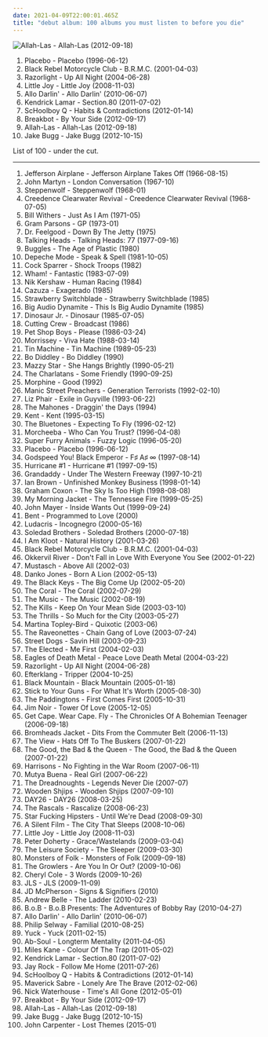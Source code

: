 ```yaml
---
date: 2021-04-09T22:00:01.465Z
title: "debut album: 100 albums you must listen to before you die"
---
```

![Allah-Las - Allah-Las (2012-09-18)](http://coverartarchive.org/release/bad4c9ec-4bcb-42a2-bdbf-b47888550ecb/18832505655-500.jpg "Allah-Las - Allah-Las (2012-09-18)")
<ol class="albums">
<li data-cover="http://coverartarchive.org/release/dfd1efc5-a99d-4560-8141-4a26da18c209/8801167569-500.jpg" data-tags="alternative rock, alternative, rock" role="button">Placebo - Placebo (1996-06-12)</li>
<li data-cover="http://coverartarchive.org/release/f4427c4c-9971-41a6-9392-efca9ac48555/6985295467-500.jpg" data-tags="rock" role="button">Black Rebel Motorcycle Club - B.R.M.C. (2001-04-03)</li>
<li data-cover="https://img.discogs.com/2SvKCAYi00xoyMoUETY-bjnYcx0=/fit-in/300x300/filters:strip_icc():format(jpeg):mode_rgb():quality(90)/discogs-images/R-1830389-1298567872.jpeg.jpg" data-tags="indie rock, indie, british" role="button">Razorlight - Up All Night (2004-06-28)</li>
<li data-cover="http://coverartarchive.org/release/c2111aeb-1666-4b3d-9ba9-50e7f66c5de0/7171674981-500.jpg" data-tags="happy" role="button">Little Joy - Little Joy (2008-11-03)</li>
<li data-cover="https://img.discogs.com/F2YZ4Dh4vvEiZi_oOF0xWERWW38=/fit-in/600x594/filters:strip_icc():format(jpeg):mode_rgb():quality(90)/discogs-images/R-2340236-1467352790-1220.jpeg.jpg" data-tags="indie, pop, country, female vocals, debut album, chillax, butra pjeva, self-titled album" role="button">Allo Darlin' - Allo Darlin' (2010-06-07)</li>
<li data-cover="http://coverartarchive.org/release/d0b24c41-8562-47fb-bfe7-5f03397c41c7/24260710820-500.jpg" data-tags="hip-hop, hip hop, west coast rap, conscious hip hop" role="button">Kendrick Lamar - Section.80 (2011-07-02)</li>
<li data-cover="http://coverartarchive.org/release/7d48bbf8-6ce7-4fe8-be42-c5dc8ddfa5ae/6441498616-500.jpg" data-tags="schoolboy q" role="button">ScHoolboy Q - Habits & Contradictions (2012-01-14)</li>
<li data-cover="https://img.discogs.com/xX6eb75b3WcmYrsou-v_TEiLwAc=/fit-in/500x452/filters:strip_icc():format(jpeg):mode_rgb():quality(90)/discogs-images/R-3883053-1452811467-8207.jpeg.jpg" data-tags="funk, france" role="button">Breakbot - By Your Side (2012-09-17)</li>
<li data-cover="http://coverartarchive.org/release/bad4c9ec-4bcb-42a2-bdbf-b47888550ecb/18832505655-500.jpg" data-tags="psychedelic, garage rock, garage, debut album" role="button">Allah-Las - Allah-Las (2012-09-18)</li>
<li data-cover="http://coverartarchive.org/release/89585afb-b491-4a3b-9150-fc9c1a7f38de/3936295706-500.jpg" data-tags="indie" role="button">Jake Bugg - Jake Bugg (2012-10-15)</li>
</ol>
List of 100 - under the cut.
<!-- more -->

_________________

<ol class="albums">
<li data-cover="http://coverartarchive.org/release/dac32141-814d-3f11-817b-5ca3be10fe4f/22681733219-500.jpg" data-tags="folk rock, psychedelic rock" role="button">
Jefferson Airplane - Jefferson Airplane Takes Off (1966-08-15)
</li>
<li data-cover="http://coverartarchive.org/release/643eb27d-87af-49c2-a6c5-4192db8736df/19705565467-500.jpg" data-tags="60s, folk, singer-songwriter, scottish, british folk, debut album, on-demand, j martyn" role="button">
John Martyn - London Conversation (1967-10)
</li>
<li data-cover="https://img.discogs.com/KLPzH0u3SHV4jySHL4SarimNTCQ=/fit-in/600x583/filters:strip_icc():format(jpeg):mode_rgb():quality(90)/discogs-images/R-507037-1577718686-2776.jpeg.jpg" data-tags="hard rock" role="button">
Steppenwolf - Steppenwolf (1968-01)
</li>
<li data-cover="http://coverartarchive.org/release/9246bec3-3805-417e-9fdc-7f5c3f074821/8749824583-500.jpg" data-tags="classic rock, blues rock, swamp rock" role="button">
Creedence Clearwater Revival - Creedence Clearwater Revival (1968-07-05)
</li>
<li data-cover="https://img.discogs.com/NmsVUmq9vFd1TzISWaEutHROlws=/fit-in/600x589/filters:strip_icc():format(jpeg):mode_rgb():quality(90)/discogs-images/R-9909654-1603646763-2297.jpeg.jpg" data-tags="soul" role="button">
Bill Withers - Just As I Am (1971-05)
</li>
<li data-cover="http://coverartarchive.org/release/aa0bc1db-0f54-4787-ae0e-e176fd498c95/11052429526-500.jpg" data-tags="country, country rock" role="button">
Gram Parsons - GP (1973-01)
</li>
<li data-cover="http://coverartarchive.org/release/ba7e873e-eb0c-4241-93a0-adda93769287/16221998364-500.jpg" data-tags="pub rock" role="button">
Dr. Feelgood - Down By The Jetty (1975)
</li>
<li data-cover="https://via.placeholder.com/450" data-tags="new wave" role="button">
Talking Heads - Talking Heads: 77 (1977-09-16)
</li>
<li data-cover="http://coverartarchive.org/release/5345137c-dc6e-4d56-9bf8-19d270c27155/2823550916-500.jpg" data-tags="80s" role="button">
Buggles - The Age of Plastic (1980)
</li>
<li data-cover="http://coverartarchive.org/release/91317176-bd6e-3047-97ef-9d1765ce3548/6441482610-500.jpg" data-tags="synthpop, new wave" role="button">
Depeche Mode - Speak & Spell (1981-10-05)
</li>
<li data-cover="https://img.discogs.com/B-cmPiNv91KtaOYeu-qJ_RNgTVU=/fit-in/600x596/filters:strip_icc():format(jpeg):mode_rgb():quality(90)/discogs-images/R-368725-1524224899-1430.jpeg.jpg" data-tags="punk rock" role="button">
Cock Sparrer - Shock Troops (1982)
</li>
<li data-cover="http://coverartarchive.org/release/9353890a-a687-4882-88a5-12fdfdbe4419/12297527115-500.jpg" data-tags="pop, 80s" role="button">
Wham! - Fantastic (1983-07-09)
</li>
<li data-cover="https://img.discogs.com/3uZgSt_SrYjrbMdq2GURj1H54XM=/fit-in/594x586/filters:strip_icc():format(jpeg):mode_rgb():quality(90)/discogs-images/R-478981-1335477478.jpeg.jpg" data-tags="new wave, electronic, 80s, synthpop" role="button">
Nik Kershaw - Human Racing (1984)
</li>
<li data-cover="http://coverartarchive.org/release/3b71efac-ebc3-4172-bc0c-7a0a44c581d4/17505318869-500.jpg" data-tags="80s" role="button">
Cazuza - Exagerado (1985)
</li>
<li data-cover="http://coverartarchive.org/release/4f551ee0-80a8-4e4f-892c-ce07d8a06c4b/22193058372-500.jpg" data-tags="new wave" role="button">
Strawberry Switchblade - Strawberry Switchblade (1985)
</li>
<li data-cover="http://coverartarchive.org/release/f52d8553-ab15-48bd-8bf8-43e29ac99c8b/12459062200-500.jpg" data-tags="80s" role="button">
Big Audio Dynamite - This Is Big Audio Dynamite (1985)
</li>
<li data-cover="http://coverartarchive.org/release/58622554-579e-461b-86b7-2f91a6d8b958/26663082236-500.jpg" data-tags="indie" role="button">
Dinosaur Jr. - Dinosaur (1985-07-05)
</li>
<li data-cover="https://img.discogs.com/2SgB42_HSgvVJGTAZ8GIEp1rE7g=/fit-in/600x600/filters:strip_icc():format(jpeg):mode_rgb():quality(90)/discogs-images/R-1509509-1265976464.jpeg.jpg" data-tags="80s" role="button">
Cutting Crew - Broadcast (1986)
</li>
<li data-cover="https://img.discogs.com/lSQ2Dm03zcPucXA80L3T8rY_-ic=/fit-in/500x500/filters:strip_icc():format(jpeg):mode_rgb():quality(90)/discogs-images/R-1000845-1182632136.jpeg.jpg" data-tags="80s, synthpop" role="button">
Pet Shop Boys - Please (1986-03-24)
</li>
<li data-cover="https://img.discogs.com/GCA2x6MG0TfP_Dot0OCgWBmro1Q=/fit-in/600x225/filters:strip_icc():format(jpeg):mode_rgb():quality(90)/discogs-images/R-756678-1436111517-3414.jpeg.jpg" data-tags="80s" role="button">
Morrissey - Viva Hate (1988-03-14)
</li>
<li data-cover="https://img.discogs.com/Ny2g3gEBTHLCbdsEM90BgLZgUYQ=/fit-in/564x600/filters:strip_icc():format(jpeg):mode_rgb():quality(90)/discogs-images/R-2345545-1333710144.jpeg.jpg" data-tags="rock, 80s, hard rock" role="button">
Tin Machine - Tin Machine (1989-05-23)
</li>
<li data-cover="https://img.discogs.com/OVoyEpasfUfzgs6K3erkUwj1xJ4=/fit-in/425x425/filters:strip_icc():format(jpeg):mode_rgb():quality(90)/discogs-images/R-3359787-1327276768.jpeg.jpg" data-tags="50s, b diddley" role="button">
Bo Diddley - Bo Diddley (1990)
</li>
<li data-cover="http://coverartarchive.org/release/c74307be-1085-4026-97ab-60b676e367c5/1923128273-500.jpg" data-tags="female vocalists, 90s, dream pop" role="button">
Mazzy Star - She Hangs Brightly (1990-05-21)
</li>
<li data-cover="http://coverartarchive.org/release/91f744a9-83ff-4136-a570-956284fe0453/26961386827-500.jpg" data-tags="britpop" role="button">
The Charlatans - Some Friendly (1990-09-25)
</li>
<li data-cover="https://img.discogs.com/ygbtWyhBA34L3aIc-x6JhsUggmY=/fit-in/600x600/filters:strip_icc():format(jpeg):mode_rgb():quality(90)/discogs-images/R-2753074-1509751324-7430.jpeg.jpg" data-tags="morphine, 90s, alternative, jazz rock" role="button">
Morphine - Good (1992)
</li>
<li data-cover="https://img.discogs.com/GQLcU8u1ZNMwfInUdtY2_Uz6nQ0=/fit-in/500x500/filters:strip_icc():format(jpeg):mode_rgb():quality(90)/discogs-images/R-3688303-1471467370-3560.jpeg.jpg" data-tags="90s, rock" role="button">
Manic Street Preachers - Generation Terrorists (1992-02-10)
</li>
<li data-cover="http://coverartarchive.org/release/2c89d898-e5f2-4685-a6b3-9431e69d149d/10672925625-500.jpg" data-tags="90s, indie rock" role="button">
Liz Phair - Exile in Guyville (1993-06-22)
</li>
<li data-cover="http://coverartarchive.org/release/95bc2a23-82a7-4489-8f56-8c11f04c79b1/16992304109-500.jpg" data-tags="canadian, 1990s, celtic punk, debut album, traditional irish, studio album, weallgetold, the mahones, t mahones, draggin the days, k1r7m" role="button">
The Mahones - Draggin' the Days (1994)
</li>
<li data-cover="https://img.discogs.com/0pK7bVlK8Ulr_QBkvJEJaapMDvw=/fit-in/500x500/filters:strip_icc():format(jpeg):mode_rgb():quality(90)/discogs-images/R-3501961-1332952036.jpeg.jpg" data-tags="swedish" role="button">
Kent - Kent (1995-03-15)
</li>
<li data-cover="https://img.discogs.com/FMnUmmbHGbRy61LkVDPpqwpzGz0=/fit-in/600x600/filters:strip_icc():format(jpeg):mode_rgb():quality(90)/discogs-images/R-3659325-1430926101-6224.jpeg.jpg" data-tags="britpop" role="button">
The Bluetones - Expecting To Fly (1996-02-12)
</li>
<li data-cover="http://coverartarchive.org/release/9db51cd6-38f6-3b42-8ad5-559963d68f35/4221404915-500.jpg" data-tags="trip-hop" role="button">
Morcheeba - Who Can You Trust? (1996-04-08)
</li>
<li data-cover="http://coverartarchive.org/release/93a5bd38-2a30-43a1-9ed5-fa8532794a9b/24580352774-500.jpg" data-tags="welsh, power pop, 90s" role="button">
Super Furry Animals - Fuzzy Logic (1996-05-20)
</li>
<li data-cover="http://coverartarchive.org/release/dfd1efc5-a99d-4560-8141-4a26da18c209/8801167569-500.jpg" data-tags="alternative rock, alternative, rock" role="button">
Placebo - Placebo (1996-06-12)
</li>
<li data-cover="http://coverartarchive.org/release/771ae005-6f8b-4831-9350-c3a7fdcb2442/2324127707-500.jpg" data-tags="post-rock" role="button">
Godspeed You! Black Emperor - F♯ A♯ ∞ (1997-08-14)
</li>
<li data-cover="https://img.discogs.com/j_50PY08W0-VduZMvLKp1D5hpe0=/fit-in/300x300/filters:strip_icc():format(jpeg):mode_rgb():quality(90)/discogs-images/R-1296463-1463654637-9097.jpeg.jpg" data-tags="indie, rock, british, britpop, debut album, recommendations and such, sonic fetish, self-titled album, no11 uk" role="button">
Hurricane #1 - Hurricane #1 (1997-09-15)
</li>
<li data-cover="http://coverartarchive.org/release/a7f89d02-9f8c-40f5-adc7-9b63631bc464/13321854605-500.jpg" data-tags="indie, indie rock, 90s" role="button">
Grandaddy - Under The Western Freeway (1997-10-21)
</li>
<li data-cover="http://coverartarchive.org/release/0d6cf7e2-5ed6-4514-bc51-f29e9d8a6617/13572926311-500.jpg" data-tags="alternative" role="button">
Ian Brown - Unfinished Monkey Business (1998-01-14)
</li>
<li data-cover="https://img.discogs.com/rbx49RgVI7wbygpJyFPUCLKg8W4=/fit-in/600x536/filters:strip_icc():format(jpeg):mode_rgb():quality(90)/discogs-images/R-733460-1579641953-9778.jpeg.jpg" data-tags="alternative rock, lo-fi, 90s, title is a full sentence, debut album, steveadams fm, steveadamsfm, grahamcoxon, none of the good none of it, the worst album ever made" role="button">
Graham Coxon - The Sky Is Too High (1998-08-08)
</li>
<li data-cover="https://img.discogs.com/wCe-9BW4YHDxpkpHGgBCr1TOtwU=/fit-in/300x299/filters:strip_icc():format(jpeg):mode_rgb():quality(90)/discogs-images/R-810448-1200057793.jpeg.jpg" data-tags="indie, folk" role="button">
My Morning Jacket - The Tennessee Fire (1999-05-25)
</li>
<li data-cover="http://coverartarchive.org/release/ac22031b-15c1-4323-a3f2-f6cfe61b9b9c/13116115117-500.jpg" data-tags="acoustic, john mayer" role="button">
John Mayer - Inside Wants Out (1999-09-24)
</li>
<li data-cover="https://img.discogs.com/aXOvlvSwksc_Va7qe_P5NtxadW4=/fit-in/150x150/filters:strip_icc():format(jpeg):mode_rgb():quality(90)/discogs-images/R-1493126-1223829030.jpeg.jpg" data-tags="chillout, downtempo" role="button">
Bent - Programmed to Love (2000)
</li>
<li data-cover="http://coverartarchive.org/release/24a64ce9-3aa5-4be9-a98f-deaf501a0690/6677248625-500.jpg" data-tags="hip-hop, luda" role="button">
Ludacris - Incognegro (2000-05-16)
</li>
<li data-cover="http://coverartarchive.org/release/6bf0759a-5f52-4626-93fa-cac470fbd0be/15836511212-500.jpg" data-tags="usa, blues rock, garage, desert, debut album" role="button">
Soledad Brothers - Soledad Brothers (2000-07-18)
</li>
<li data-cover="https://img.discogs.com/7655BmIE8jhSOL2in2s1HL3xOFU=/fit-in/600x582/filters:strip_icc():format(jpeg):mode_rgb():quality(90)/discogs-images/R-855979-1464963461-9129.jpeg.jpg" data-tags="british" role="button">
I Am Kloot - Natural History (2001-03-26)
</li>
<li data-cover="http://coverartarchive.org/release/f4427c4c-9971-41a6-9392-efca9ac48555/6985295467-500.jpg" data-tags="rock" role="button">
Black Rebel Motorcycle Club - B.R.M.C. (2001-04-03)
</li>
<li data-cover="http://coverartarchive.org/release/e6298a1f-c1c0-4984-acb5-fad7c760d5ed/17401757531-500.jpg" data-tags="folk, indie" role="button">
Okkervil River - Don't Fall in Love With Everyone You See (2002-01-22)
</li>
<li data-cover="http://coverartarchive.org/release/f0c98027-33c9-4d58-a0e1-6d3bb2c9884c/27466161035-500.jpg" data-tags="rock" role="button">
Mustasch - Above All (2002-03)
</li>
<li data-cover="http://coverartarchive.org/release/40147a26-fc7f-4418-a68d-88749df59b7f/6834007333-500.jpg" data-tags="rock" role="button">
Danko Jones - Born A Lion (2002-05-13)
</li>
<li data-cover="http://coverartarchive.org/release/71fce908-8a23-41bd-8de5-b8eba0fb00c7/7130829837-500.jpg" data-tags="blues rock" role="button">
The Black Keys - The Big Come Up (2002-05-20)
</li>
<li data-cover="http://coverartarchive.org/release/bba2f329-e4c3-3410-bffd-5172f2aae8f8/23645786082-500.jpg" data-tags="indie" role="button">
The Coral - The Coral (2002-07-29)
</li>
<li data-cover="https://via.placeholder.com/450" data-tags="rock, alternative rock" role="button">
The Music - The Music (2002-08-19)
</li>
<li data-cover="https://img.discogs.com/iUskRhE7d3WQ4cek7FBjkG1rz-o=/fit-in/600x600/filters:strip_icc():format(jpeg):mode_rgb():quality(90)/discogs-images/R-8586657-1464575249-5810.jpeg.jpg" data-tags="garage rock, rock, alternative" role="button">
The Kills - Keep On Your Mean Side (2003-03-10)
</li>
<li data-cover="http://coverartarchive.org/release/d536cf3e-9910-3c32-b390-53ecae67000b/9037915381-500.jpg" data-tags="indie, indie rock" role="button">
The Thrills - So Much for the City (2003-05-27)
</li>
<li data-cover="http://coverartarchive.org/release/aa4f112b-51b1-435d-9af1-17ec12921914/28543973353-500.jpg" data-tags="trip-hop, soul" role="button">
Martina Topley-Bird - Quixotic (2003-06)
</li>
<li data-cover="http://coverartarchive.org/release/01087dd6-0289-4616-bd8b-4be17cf76526/3374955413-500.jpg" data-tags="noise, noise pop, garage rock, 00s" role="button">
The Raveonettes - Chain Gang of Love (2003-07-24)
</li>
<li data-cover="http://coverartarchive.org/release/f88d6be7-cfa3-4f09-be00-c6b3ebd0b361/26583559993-500.jpg" data-tags="street punk" role="button">
Street Dogs - Savin Hill (2003-09-23)
</li>
<li data-cover="http://coverartarchive.org/release/655ad7d5-f469-46f5-a818-c544ec2c5728/26402077613-500.jpg" data-tags="indie rock, indie folk, los angeles" role="button">
The Elected - Me First (2004-02-03)
</li>
<li data-cover="http://coverartarchive.org/release/ddf2d79b-2c98-4857-9276-46d1a95cdf1f/1924050449-500.jpg" data-tags="garage rock, rock, stoner rock, alternative rock" role="button">
Eagles of Death Metal - Peace Love Death Metal (2004-03-22)
</li>
<li data-cover="https://img.discogs.com/2SvKCAYi00xoyMoUETY-bjnYcx0=/fit-in/300x300/filters:strip_icc():format(jpeg):mode_rgb():quality(90)/discogs-images/R-1830389-1298567872.jpeg.jpg" data-tags="indie rock, indie, british" role="button">
Razorlight - Up All Night (2004-06-28)
</li>
<li data-cover="https://img.discogs.com/vDrhdpiSCQOv2B2i_eL7O77oHPg=/fit-in/500x446/filters:strip_icc():format(jpeg):mode_rgb():quality(90)/discogs-images/R-339667-1321456005.jpeg.jpg" data-tags="post-rock, electronic" role="button">
Efterklang - Tripper (2004-10-25)
</li>
<li data-cover="http://coverartarchive.org/release/487fbe2e-7ff2-3981-8e13-30a2623c79b6/22277703224-500.jpg" data-tags="psychedelic, psychedelic rock, hard rock, 00s, black mountain" role="button">
Black Mountain - Black Mountain (2005-01-18)
</li>
<li data-cover="http://coverartarchive.org/release/bc930f49-ee54-46cc-a3d2-4d5bdd778a9a/7741562142-500.jpg" data-tags="metalcore, hardcore, melodic hardcore" role="button">
Stick to Your Guns - For What It's Worth (2005-08-30)
</li>
<li data-cover="https://img.discogs.com/YincNxus0vUEnRihj6mDNgGTu0o=/fit-in/600x595/filters:strip_icc():format(jpeg):mode_rgb():quality(90)/discogs-images/R-565281-1299234423.jpeg.jpg" data-tags="indie rock" role="button">
The Paddingtons - First Comes First (2005-10-31)
</li>
<li data-cover="https://img.discogs.com/dU1gZJMWlQa8hV4L8CyoavxBWQs=/fit-in/500x500/filters:strip_icc():format(jpeg):mode_rgb():quality(90)/discogs-images/R-649256-1264263574.jpeg.jpg" data-tags="electronic" role="button">
Jim Noir - Tower Of Love (2005-12-05)
</li>
<li data-cover="http://coverartarchive.org/release/b8083060-20fe-4397-88d3-36368a24cf2b/16059733872-500.jpg" data-tags="indie, acoustic" role="button">
Get Cape. Wear Cape. Fly - The Chronicles Of A Bohemian Teenager (2006-09-18)
</li>
<li data-cover="https://img.discogs.com/ipWNBa5vEdrGBXuCmK18AGa91SY=/fit-in/600x600/filters:strip_icc():format(jpeg):mode_rgb():quality(90)/discogs-images/R-879052-1598539550-1068.jpeg.jpg" data-tags="garage" role="button">
Bromheads Jacket - Dits From the Commuter Belt (2006-11-13)
</li>
<li data-cover="http://coverartarchive.org/release/d01e8648-c19e-4337-8ecf-a7ba8484d668/14348132710-500.jpg" data-tags="indie, indie rock" role="button">
The View - Hats Off To The Buskers (2007-01-22)
</li>
<li data-cover="https://img.discogs.com/T7_pLWM6rGnFtXYFAbqToMmrRe4=/fit-in/600x585/filters:strip_icc():format(jpeg):mode_rgb():quality(90)/discogs-images/R-887153-1203597059.jpeg.jpg" data-tags="alternative, indie, rock, britpop, 00s" role="button">
The Good, the Bad & the Queen - The Good, the Bad & the Queen (2007-01-22)
</li>
<li data-cover="http://coverartarchive.org/release/d2f48572-80b9-4d54-b675-6fa07cee6266/20687828354-500.jpg" data-tags="alternative rock, indie rock" role="button">
Harrisons - No Fighting in the War Room (2007-06-11)
</li>
<li data-cover="https://img.discogs.com/7HBTJrjZq-D-FkrAbBiOA9uwjPo=/fit-in/600x520/filters:strip_icc():format(jpeg):mode_rgb():quality(90)/discogs-images/R-979324-1180203092.jpeg.jpg" data-tags="pop, british" role="button">
Mutya Buena - Real Girl (2007-06-22)
</li>
<li data-cover="http://coverartarchive.org/release/215168e7-8c33-4179-8fb0-3d611e0b3ef9/3366854262-500.jpg" data-tags="canadian, death, 2000s, debut album, never, die, studio album, legends never die, the dreadnoughts, k1r7m, golden tee records" role="button">
The Dreadnoughts - Legends Never Die (2007-07)
</li>
<li data-cover="https://img.discogs.com/guPIzgSzoenHmmS7IeFD2j5ZvO0=/fit-in/500x500/filters:strip_icc():format(jpeg):mode_rgb():quality(90)/discogs-images/R-1222635-1201797400.jpeg.jpg" data-tags="psychedelic, psychedelic rock" role="button">
Wooden Shjips - Wooden Shjips (2007-09-10)
</li>
<li data-cover="http://coverartarchive.org/release/91dfdd3e-378a-4016-b03a-9da0f21bdd5c/6043912522-500.jpg" data-tags="day26" role="button">
DAY26 - DAY26 (2008-03-25)
</li>
<li data-cover="https://img.discogs.com/u6BB7YlomDdMpfUvSdokRTkxZio=/fit-in/600x587/filters:strip_icc():format(jpeg):mode_rgb():quality(90)/discogs-images/R-16174411-1605047855-3531.jpeg.jpg" data-tags="indie, indie rock" role="button">
The Rascals - Rascalize (2008-06-23)
</li>
<li data-cover="http://coverartarchive.org/release/30e836e4-517a-4d77-89fd-f975b2d7c05e/26401763816-500.jpg" data-tags="punk" role="button">
Star Fucking Hipsters - Until We're Dead (2008-09-30)
</li>
<li data-cover="http://coverartarchive.org/release/37b0b6d4-bcc3-44cb-8294-f9c0033923d4/11194456158-500.jpg" data-tags="rock, british, britpop, debut album, atmospheric bitches :p" role="button">
A Silent Film - The City That Sleeps (2008-10-06)
</li>
<li data-cover="http://coverartarchive.org/release/c2111aeb-1666-4b3d-9ba9-50e7f66c5de0/7171674981-500.jpg" data-tags="happy" role="button">
Little Joy - Little Joy (2008-11-03)
</li>
<li data-cover="https://img.discogs.com/hPBi_tvsKOpa0IUmtVzQtKYmGgY=/fit-in/600x589/filters:strip_icc():format(jpeg):mode_rgb():quality(90)/discogs-images/R-13487694-1555161652-4877.jpeg.jpg" data-tags="rock, british, indie rock, 00s" role="button">
Peter Doherty - Grace/Wastelands (2009-03-04)
</li>
<li data-cover="http://coverartarchive.org/release/ff2c1ac9-ee8c-4e3f-ae6f-24726656670f/3517094392-500.jpg" data-tags="indie, british, folk, debut album, sleep and dreams, my gang 09, merkliste spiegel, cds i own and have yet to hear" role="button">
The Leisure Society - The Sleeper (2009-03-30)
</li>
<li data-cover="https://img.discogs.com/zBUSdmP4tQksNT5bsDmHkEW9U3w=/fit-in/600x600/filters:strip_icc():format(jpeg):mode_rgb():quality(90)/discogs-images/R-1936394-1254022032.jpeg.jpg" data-tags="folk" role="button">
Monsters of Folk - Monsters of Folk (2009-09-18)
</li>
<li data-cover="http://coverartarchive.org/release/766cf545-9651-4728-85e0-230d29adf83c/15868890607-500.jpg" data-tags="surf, usa, strange, psychedelic, california, garage, debut album, the desperate kingdom of love, 30 strand grass, 4jsfolk, q3jslfm, you cant be wise and then love at the same time, track to check again, stuff i still want to discover, 2unban" role="button">
The Growlers - Are You In Or Out? (2009-10-06)
</li>
<li data-cover="http://coverartarchive.org/release/1427e66d-344e-4220-99ee-82261f82dfaf/5157119012-500.jpg" data-tags="pop" role="button">
Cheryl Cole - 3 Words (2009-10-26)
</li>
<li data-cover="http://coverartarchive.org/release/edea9349-db87-3945-90f0-64e4e6a3aeab/25416808404-500.jpg" data-tags="pop, rnb, xfactor, jls" role="button">
JLS - JLS (2009-11-09)
</li>
<li data-cover="https://img.discogs.com/dtb8lL6FrBIPNTQWrXQKDbt9bVg=/fit-in/412x369/filters:strip_icc():format(jpeg):mode_rgb():quality(90)/discogs-images/R-2848281-1303821841.jpeg.jpg" data-tags="rockabilly, usa, rock and roll, rhythm and blues, 2010s, debut album, 2010 albums, my best of 2010, j mc pherson" role="button">
JD McPherson - Signs & Signifiers (2010)
</li>
<li data-cover="http://coverartarchive.org/release/ef4cf47b-6460-40dd-ad2b-5854aadd0f77/1614151671-500.jpg" data-tags="folk" role="button">
Andrew Belle - The Ladder (2010-02-23)
</li>
<li data-cover="http://coverartarchive.org/release/1f86b8aa-db60-4e4e-9aa3-fa74597b2f7d/2588028438-500.jpg" data-tags="hip-hop" role="button">
B.o.B - B.o.B Presents: The Adventures of Bobby Ray (2010-04-27)
</li>
<li data-cover="https://img.discogs.com/F2YZ4Dh4vvEiZi_oOF0xWERWW38=/fit-in/600x594/filters:strip_icc():format(jpeg):mode_rgb():quality(90)/discogs-images/R-2340236-1467352790-1220.jpeg.jpg" data-tags="indie, pop, country, female vocals, debut album, chillax, butra pjeva, self-titled album" role="button">
Allo Darlin' - Allo Darlin' (2010-06-07)
</li>
<li data-cover="https://via.placeholder.com/450" data-tags="folk" role="button">
Philip Selway - Familial (2010-08-25)
</li>
<li data-cover="https://img.discogs.com/_pX56AIo9tfD9m8aM3BbTF3Ywf0=/fit-in/600x600/filters:strip_icc():format(jpeg):mode_rgb():quality(90)/discogs-images/R-2724134-1298166628.jpeg.jpg" data-tags="indie rock, indie" role="button">
Yuck - Yuck (2011-02-15)
</li>
<li data-cover="http://coverartarchive.org/release/ee64f247-2844-45d1-8995-61d4c620dda1/1164207566-500.jpg" data-tags="ab-soul, longterm mentality" role="button">
Ab-Soul - Longterm Mentality (2011-04-05)
</li>
<li data-cover="http://coverartarchive.org/release/0aa504b0-fcd0-4238-9227-06f716c63947/6574183605-500.jpg" data-tags="british, indie rock" role="button">
Miles Kane - Colour Of The Trap (2011-05-02)
</li>
<li data-cover="http://coverartarchive.org/release/d0b24c41-8562-47fb-bfe7-5f03397c41c7/24260710820-500.jpg" data-tags="hip-hop, hip hop, west coast rap, conscious hip hop" role="button">
Kendrick Lamar - Section.80 (2011-07-02)
</li>
<li data-cover="http://coverartarchive.org/release/b0777432-5282-4f97-ac2a-de8aca33187b/18467734714-500.jpg" data-tags="jay rock" role="button">
Jay Rock - Follow Me Home (2011-07-26)
</li>
<li data-cover="http://coverartarchive.org/release/7d48bbf8-6ce7-4fe8-be42-c5dc8ddfa5ae/6441498616-500.jpg" data-tags="schoolboy q" role="button">
ScHoolboy Q - Habits & Contradictions (2012-01-14)
</li>
<li data-cover="http://coverartarchive.org/release/810e2910-9f8b-4a33-9517-8ff6abc7b606/6320881987-500.jpg" data-tags="soul" role="button">
Maverick Sabre - Lonely Are The Brave (2012-02-06)
</li>
<li data-cover="http://coverartarchive.org/release/88b8ae87-4d8b-4d75-a39a-361152f591da/1245321549-500.jpg" data-tags="soul, usa, rhythm and blues, debut album, v2 records, innovative leisure records" role="button">
Nick Waterhouse - Time's All Gone (2012-05-01)
</li>
<li data-cover="https://img.discogs.com/xX6eb75b3WcmYrsou-v_TEiLwAc=/fit-in/500x452/filters:strip_icc():format(jpeg):mode_rgb():quality(90)/discogs-images/R-3883053-1452811467-8207.jpeg.jpg" data-tags="funk, france" role="button">
Breakbot - By Your Side (2012-09-17)
</li>
<li data-cover="http://coverartarchive.org/release/bad4c9ec-4bcb-42a2-bdbf-b47888550ecb/18832505655-500.jpg" data-tags="psychedelic, garage rock, garage, debut album" role="button">
Allah-Las - Allah-Las (2012-09-18)
</li>
<li data-cover="http://coverartarchive.org/release/89585afb-b491-4a3b-9150-fc9c1a7f38de/3936295706-500.jpg" data-tags="indie" role="button">
Jake Bugg - Jake Bugg (2012-10-15)
</li>
<li data-cover="http://coverartarchive.org/release/923bda4a-fa5c-4afc-9d88-8e2cfd9e0b15/9777845401-500.jpg" data-tags="electronic" role="button">
John Carpenter - Lost Themes (2015-01)
</li>
</ol>